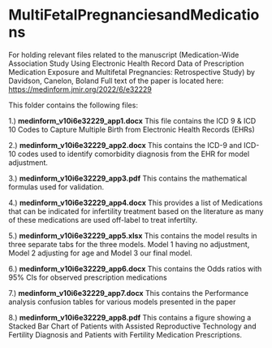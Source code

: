 # MultiFetalPregnanciesandMedications
For holding relevant files related to the manuscript (Medication-Wide Association Study Using Electronic Health Record Data of Prescription Medication Exposure and Multifetal Pregnancies: Retrospective Study) by Davidson, Canelon, Boland
Full text of the paper is located here: https://medinform.jmir.org/2022/6/e32229

This folder contains the following files:

1.) **medinform_v10i6e32229_app1.docx** This file contains the ICD 9 & ICD 10 Codes to Capture Multiple Birth from Electronic Health Records (EHRs)

2.) **medinform_v10i6e32229_app2.docx** This contains the ICD-9 and ICD-10 codes used to identify comorbidity diagnosis from the EHR for model adjustment.

3.) **medinform_v10i6e32229_app3.pdf** This contains the mathematical formulas used for validation.

4.) **medinform_v10i6e32229_app4.docx** This provides a list of Medications that can be indicated for infertility treatment based on the literature as many of these medications are used off-label to treat infertilty.

5.) **medinform_v10i6e32229_app5.xlsx** This contains the model results in three separate tabs for the three models. Model 1 having no adjustment, Model 2 adjusting for age and Model 3 our final model.

6.) **medinform_v10i6e32229_app6.docx** This contains the Odds ratios with 95% CIs for observed prescription medications

7.) **medinform_v10i6e32229_app7.docx** This contains the Performance analysis confusion tables for various models presented in the paper

8.) **medinform_v10i6e32229_app8.pdf** This contains a figure showing a Stacked Bar Chart of Patients with Assisted Reproductive Technology and Fertility
Diagnosis and Patients with Fertility Medication Prescriptions.
